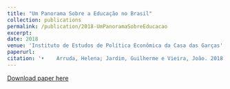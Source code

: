 ```yaml
---
title: "Um Panorama Sobre a Educação no Brasil"
collection: publications
permalink: /publication/2018-UmPanoramaSobreEducacao
excerpt: 
date: 2018
venue: 'Instituto de Estudos de Política Econômica da Casa das Garças'
paperurl: 
citation: '•	Arruda, Helena; Jardim, Guilherme e Vieira, João. 2018. Um panorama sobre a educação no Brasil. IEPE/CdG.'
---
```


[Download paper here](http://jpgmv1998.github.io/files/2018-UmPanoramaSobreEducacao.pdf)

